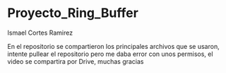 # Proyecto_Ring_Buffer

Ismael Cortes Ramirez

En el repositorio se compartieron los principales archivos que se usaron, intente pullear el repositorio pero me daba error con unos permisos, el video se compartira por Drive, muchas gracias
